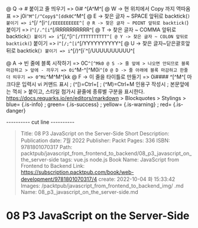 
@ Q -> # 붙이고 줄 띄우기 => 0i# ^[A^M^[
@ W -> 현 위치에서 Copy 까지 역따옴표 => j0i```^M^[/^Copy$^[ddk0C```^M^[
@ E -> 찾은 글자 ~ SPACE 앞뒤로 backtick(`) 붙이기 => i`^[/ ^[i`^[/EEEEEEEEEE^[
@ R -> 찾은 글자 ~ POINT 앞뒤로 backtick(`) 붙이기 => i`^[/.^[i`^[/RRRRRRRRRR^[
@ T -> 찾은 글자 ~ COMMA 앞뒤로 backtick(`) 붙이기 => i`^[/,^[i`^[/TTTTTTTTTT^[
@ Y -> 찾은 글자 ~ COLON 앞뒤로 backtick(`) 붙이기 => i`^[/;^[i`^[/YYYYYYYYYY^[
@ U -> 찾은 글자~닫은괄호앞뒤로 backtick(`) 붙이기 => i`^[/)^[i`^[/UUUUUUUUUU^[

@ A -> 빈 줄에 블록 시작하기 => 0C```^[^Mk0
@ S -> 줄 앞에 > 나오면 안되므로 블록 마감하고 > 앞에 - 끼우기 => 0i```^M-^[^M0i```^[0
@ D -> 줄 아래에 블록 마감하고 한줄 더 띄우기 => 0^Mi```^M^M^[kk
@ F -> 이 줄을 타이틀로 만들기 => 0i#### ^[^M^[
    마크다운 입력시 vi 커맨드 표시 ; (^[)=Ctrl+[ ; (^M)=Ctrl+M
    인용구 작성시 ; 본문앞에는 꺽쇠 > 붙이고, 스타일 첨가시 끝줄에 종류별 구분을 표시한다.
    https://docs.requarks.io/en/editors/markdown > Blockquotes > Stylings >
    blue= {.is-info} ; green= {.is-success} ; yellow= {.is-warning} ; red= {.is-danger}

---------- cut line ----------


> Title: 08 P3 JavaScript on the Server-Side
> Short Description: Publication date: 7월 2022 Publisher: Packt Pages: 336 ISBN: 9781801070317
> Path: packtpub/javascript_from_frontend_to_backend/08_p3_javascript_on_the_server-side
> tags: vue.js node.js
> Book Name: JavaScript from Frontend to Backend
> Link: https://subscription.packtpub.com/book/web-development/9781801070317/4
> create: 2022-10-04 화 15:33:42
> Images: /packtpub/javascript_from_frontend_to_backend_img/
> .md Name: 08_p3_javascript_on_the_server-side.md

# 08 P3 JavaScript on the Server-Side



